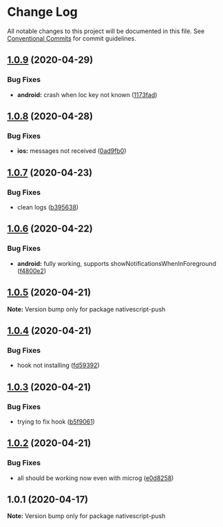 # Change Log

All notable changes to this project will be documented in this file.
See [Conventional Commits](https://conventionalcommits.org) for commit guidelines.

## [1.0.9](https://github.com/farfromrefug/nativescript-push/compare/v1.0.8...v1.0.9) (2020-04-29)


### Bug Fixes

* **android:** crash when loc key not known ([1173fad](https://github.com/farfromrefug/nativescript-push/commit/1173fadae2c62a700fc9c4ddab2dd8e6fc84b8ac))





## [1.0.8](https://github.com/farfromrefug/nativescript-push/compare/v1.0.7...v1.0.8) (2020-04-28)


### Bug Fixes

* **ios:** messages not received ([0ad9fb0](https://github.com/farfromrefug/nativescript-push/commit/0ad9fb0a0ce24a12928fb15b62baa1148aebabdb))





## [1.0.7](https://github.com/farfromrefug/nativescript-push/compare/v1.0.6...v1.0.7) (2020-04-23)


### Bug Fixes

* clean logs ([b395638](https://github.com/farfromrefug/nativescript-push/commit/b3956387da30076ff024f35583f8f4ee3893d220))





## [1.0.6](https://github.com/farfromrefug/nativescript-push/compare/v1.0.5...v1.0.6) (2020-04-22)


### Bug Fixes

* **android:** fully working, supports showNotificationsWhenInForeground ([f4800e2](https://github.com/farfromrefug/nativescript-push/commit/f4800e2ec6e09acf2f8b62278a6a7c3151c09727))





## [1.0.5](https://github.com/farfromrefug/nativescript-push/compare/v1.0.4...v1.0.5) (2020-04-21)

**Note:** Version bump only for package nativescript-push





## [1.0.4](https://github.com/farfromrefug/nativescript-push/compare/v1.0.3...v1.0.4) (2020-04-21)


### Bug Fixes

* hook not installing ([fd59392](https://github.com/farfromrefug/nativescript-push/commit/fd59392eca51359c4423d788eda86c127e035616))





## [1.0.3](https://github.com/farfromrefug/nativescript-push/compare/v1.0.2...v1.0.3) (2020-04-21)


### Bug Fixes

* trying to fix hook ([b5f9061](https://github.com/farfromrefug/nativescript-push/commit/b5f906113ad771a6348aad13f24f9d7631099855))





## [1.0.2](https://github.com/farfromrefug/nativescript-push/compare/v1.0.1...v1.0.2) (2020-04-21)


### Bug Fixes

* all should be working now even with microg ([e0d8258](https://github.com/farfromrefug/nativescript-push/commit/e0d8258352d3769eaec0d7bdd9e65c850ea77951))





## 1.0.1 (2020-04-17)

**Note:** Version bump only for package nativescript-push
